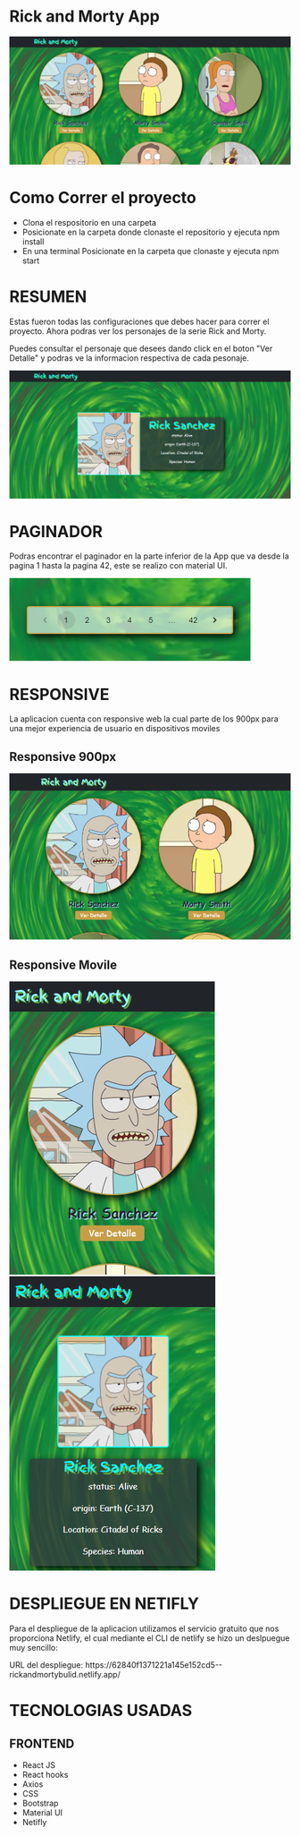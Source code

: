 <h1>Rick and Morty App</h1>

<div>
    <img src='./src/assets/img/rickandmorty.png'></img>
</div>


<h1>Como Correr el proyecto</h1>
<ul>
<li>Clona el respositorio en una carpeta</li>
<li>Posicionate en la carpeta donde clonaste el repositorio y ejecuta npm install</li>
<li>En una terminal  Posicionate en la carpeta que clonaste y ejecuta npm start</li>
</ul>


<h1>RESUMEN</h1>

<p>
    Estas fueron todas las configuraciones que debes hacer para correr el proyecto. Ahora podras ver los personajes de la serie Rick and Morty.
</p>

<p>
    Puedes consultar el personaje que desees dando click en el boton "Ver Detalle" y podras ve la informacion respectiva de cada pesonaje.
</p>

<div>
    <img src='./src/assets/img/personajes.png'></img>
</div>

<h1>PAGINADOR</h1>

<p>
    Podras encontrar el paginador en la parte inferior de la App que va desde la pagina 1 hasta la pagina 42, este se realizo con material UI.
</p>

<div>
    <img src='./src/assets/img/pagination.png'></img>
</div>

<h1>RESPONSIVE</h1>

<p>
    La aplicacion cuenta con responsive web la cual parte de los 900px para una mejor experiencia de usuario en dispositivos moviles
</p>

<h2>
    Responsive 900px
</h2>

<div>
    <img src='./src/assets/img/rickandmorty900px.png'></img>
</div>

<h2>
    Responsive Movile
</h2>

<div>
    <img src='./src/assets/img/rickandmortymovile.png'></img>
</div>

<div>
    <img src='./src/assets/img/personajesmovile.png'></img>
</div>

<h1>DESPLIEGUE EN NETIFLY</h1>

<p>
    Para el despliegue de la aplicacion utilizamos el servicio gratuito que nos proporciona Netlify, el cual mediante el CLI de netlify se hizo un deslpuegue muy sencillo:
</p>

<p>URL del despliegue: https://62840f1371221a145e152cd5--rickandmortybulid.netlify.app/</p>

<div>
    <h1> TECNOLOGIAS USADAS </h1>
        <h2>FRONTEND</h2>
        <ul>
            <li>React JS</li>
            <li>React hooks</li>
            <li>Axios</li>
            <li>CSS</li>
            <li>Bootstrap</li>
            <li>Material UI</li>
            <li>Netifly</li>
        </ul>
</div>
